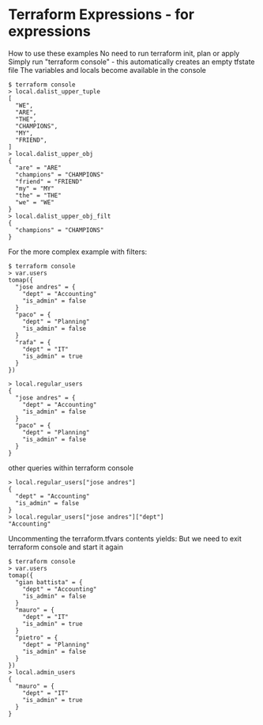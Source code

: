 # Terraform Expressions - for expressions

How to use these examples
No need to run terraform init,  plan or apply
Simply run "terraform console" - this automatically creates an empty tfstate file
The variables and locals become available in the console

```
$ terraform console
> local.dalist_upper_tuple
[
  "WE",
  "ARE",
  "THE",
  "CHAMPIONS",
  "MY",
  "FRIEND",
]
> local.dalist_upper_obj
{
  "are" = "ARE"
  "champions" = "CHAMPIONS"
  "friend" = "FRIEND"
  "my" = "MY"
  "the" = "THE"
  "we" = "WE"
}
> local.dalist_upper_obj_filt
{
  "champions" = "CHAMPIONS"
}
```

For the more complex example with filters:

```
$ terraform console
> var.users
tomap({
  "jose andres" = {
    "dept" = "Accounting"
    "is_admin" = false
  }
  "paco" = {
    "dept" = "Planning"
    "is_admin" = false
  }
  "rafa" = {
    "dept" = "IT"
    "is_admin" = true
  }
})

> local.regular_users
{
  "jose andres" = {
    "dept" = "Accounting"
    "is_admin" = false
  }
  "paco" = {
    "dept" = "Planning"
    "is_admin" = false
  }
}
```
other queries within terraform console
```
> local.regular_users["jose andres"]
{
  "dept" = "Accounting"
  "is_admin" = false
}
> local.regular_users["jose andres"]["dept"]
"Accounting"
```
Uncommenting the terraform.tfvars contents yields:
But we need to exit terraform console and start it again

```
$ terraform console
> var.users
tomap({
  "gian battista" = {
    "dept" = "Accounting"
    "is_admin" = false
  }
  "mauro" = {
    "dept" = "IT"
    "is_admin" = true
  }
  "pietro" = {
    "dept" = "Planning"
    "is_admin" = false
  }
})
> local.admin_users
{
  "mauro" = {
    "dept" = "IT"
    "is_admin" = true
  }
}
```
